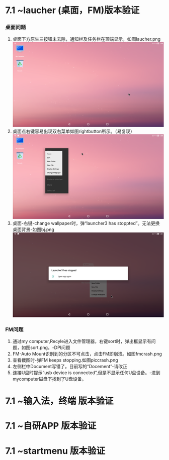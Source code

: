 # 7.1 ~laucher (桌面，FM)版本验证
### 桌面问题
1.  桌面下方原生三按钮未去除，通知栏及任务栏在顶端显示，如图laucher.png
![image](./IMGview/7.1/launcher/launcher.png)
2.  桌面点右键容易出现双右菜单如图rightbutton所示。（易复现）
![image](./IMGview/7.1/launcher/rightbutton.png)
3.  桌面-右键-change wallpaper时，弹“launcher3 has stoppted”。无法更换桌面背景-如图bj.png
![image](./IMGview/7.1/launcher/bj.png)

### FM问题
1.  通过my computer,Recyle进入文件管理器，右键sort时，弹出框显示有问题，如图sort.png。-DPI问题
2.  FM-Auto Mount识别到的分区不可点击，点击FM即崩溃。如图fmcrash.png
3.  查看截图时-弹FM keeps stopping.如图piccrash.png
4.  左侧栏中Document写错了。目前写的“Docement”-请改正
5. 连接U盘时提示“usb device is connected”,但是不显示任何U盘设备。-进到mycomputer磁盘下找到了U盘设备。


# 7.1 ~输入法，终端 版本验证


# 7.1 ~自研APP 版本验证


# 7.1 ~startmenu 版本验证
